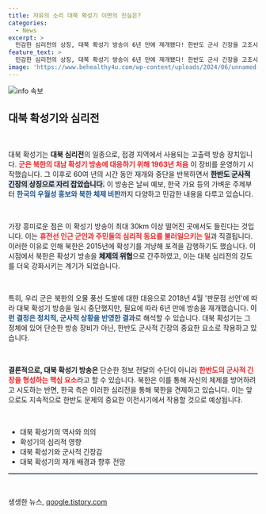 ```yaml
---
title: 자유의 소리 대북 확성기 이면의 진실은?
categories:
  - News
excerpt: >
  민감한 심리전의 상징, 대북 확성기 방송이 6년 만에 재개됐다! 한반도 군사 긴장을 고조시키는 이 방송의 의미와 북한의 반응을 파헤쳐 보세요. 클릭하면 더 많은 진실이 기다립니다!
feature_text: >
  민감한 심리전의 상징, 대북 확성기 방송이 6년 만에 재개됐다! 한반도 군사 긴장을 고조시키는 이 방송의 의미와 북한의 반응을 파헤쳐 보세요. 클릭하면 더 많은 진실이 기다립니다!
image: 'https://www.behealthy4u.com/wp-content/uploads/2024/06/unnamed-file.png'
---
```


<p><img src="https://www.behealthy4u.com/wp-content/uploads/2024/06/unnamed-file.png" alt="info 속보" /></p>

<h2 data-ke-size="size26">대북 확성기와 심리전</h2>

<p data-ke-size="size16">&nbsp;</p>

<p>대북 확성기는 <b>대북 심리전</b>의 일종으로, 접경 지역에서 사용되는 고출력 방송 장치입니다. <b><span style="color: #ee2323;">군은 북한의 대남 확성기 방송에 대응하기 위해 1963년 처음</span></b> 이 장비를 운영하기 시작했습니다. 그 이후로 60여 년의 시간 동안 재개와 중단을 반복하면서 <b><span style="background-color: #21538527;">한반도 군사적 긴장의 상징으로 자리 잡았습니다.</span></b> 이 방송은 날씨 예보, 한국 가요 등의 가벼운 주제부터 <b><span style="color: #1a5490;">한국의 우월성 홍보와 북한 체제 비판</span></b>까지 다양하고 민감한 내용을 다루고 있습니다.</p>

<p data-ke-size="size16">&nbsp;</p>

<p>가장 흥미로운 점은 이 확성기 방송이 최대 30km 이상 떨어진 곳에서도 들린다는 것입니다. 이는 <b><span style="color: #ee2323;">휴전선 인근 군인과 주민들의 심리적 동요를 불러일으키는 일</span></b>과 직결됩니다. 이러한 이유로 인해 북한은 2015년에 확성기를 겨냥해 포격을 감행하기도 했습니다. 이 시점에서 북한은 확성기 방송을 <b><span style="background-color: #21538527;">체제의 위협</span></b>으로 간주하였고, 이는 대북 심리전의 강도를 더욱 강화시키는 계기가 되었습니다.</p>

<p data-ke-size="size16">&nbsp;</p>

<p>특히, 우리 군은 북한의 오물 풍선 도발에 대한 대응으로 2018년 4월 '판문점 선언'에 따라 대북 확성기 방송을 일시 중단했지만, 필요에 따라 6년 만에 방송을 재개했습니다. <b><span style="color: #1a5490;">이런 결정은 정치적, 군사적 상황을 반영한 결과</span></b>로 해석할 수 있습니다. 대북 확성기는 그 정체에 있어 단순한 방송 장비가 아닌, 한반도 군사적 긴장의 중요한 요소로 작용하고 있습니다.</p>

<p data-ke-size="size16">&nbsp;</p>

<p><b>결론적으로, 대북 확성기 방송은</b> 단순한 정보 전달의 수단이 아니라 <b><span style="color: #ee2323;">한반도의 군사적 긴장을 형성하는 핵심 요소</span></b>라고 할 수 있습니다. 북한은 이를 통해 자신의 체제를 방어하려고 시도하는 반면, 한국 측은 이러한 심리전을 통해 북한을 견제하고 있습니다. 이는 앞으로도 지속적으로 한반도 문제의 중요한 이전시기에서 작용할 것으로 예상됩니다.</p>

<p data-ke-size="size16">&nbsp;</p>

<ul>
  <li>대북 확성기의 역사와 의의</li>
  <li>확성기의 심리적 영향</li>
  <li>대북 확성기와 군사적 긴장감</li>
  <li>대북 확성기의 재개 배경과 향후 전망</li>
</ul>

<p><hr style="height: 2px; background-color: #215385; border: 0;"></hr></p>

<p data-ke-size="size16">&nbsp;</p>
생생한 뉴스, <a href="https://qoogle.tistory.com" rel="dofollow">qoogle.tistory.com</a>


